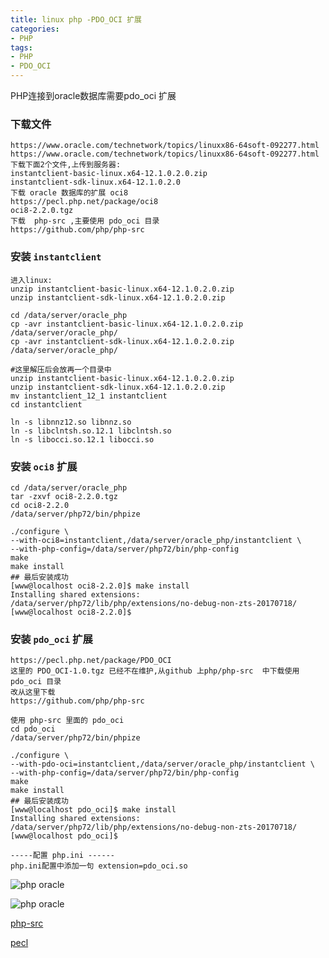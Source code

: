 ```yaml
---
title: linux php -PDO_OCI 扩展
categories: 
- PHP
tags:
- PHP
- PDO_OCI
---
```

PHP连接到oracle数据库需要pdo_oci 扩展

### 下载文件

```
https://www.oracle.com/technetwork/topics/linuxx86-64soft-092277.html
https://www.oracle.com/technetwork/topics/linuxx86-64soft-092277.html
下载下面2个文件,上传到服务器:
instantclient-basic-linux.x64-12.1.0.2.0.zip
instantclient-sdk-linux.x64-12.1.0.2.0
下载 oracle 数据库的扩展 oci8
https://pecl.php.net/package/oci8
oci8-2.2.0.tgz
下载  php-src ,主要使用 pdo_oci 目录
https://github.com/php/php-src  
```

### 安装 `instantclient`

```
进入linux:
unzip instantclient-basic-linux.x64-12.1.0.2.0.zip
unzip instantclient-sdk-linux.x64-12.1.0.2.0.zip

cd /data/server/oracle_php
cp -avr instantclient-basic-linux.x64-12.1.0.2.0.zip /data/server/oracle_php/
cp -avr instantclient-sdk-linux.x64-12.1.0.2.0.zip /data/server/oracle_php/

#这里解压后会放再一个目录中
unzip instantclient-basic-linux.x64-12.1.0.2.0.zip
unzip instantclient-sdk-linux.x64-12.1.0.2.0.zip
mv instantclient_12_1 instantclient  
cd instantclient

ln -s libnnz12.so libnnz.so
ln -s libclntsh.so.12.1 libclntsh.so
ln -s libocci.so.12.1 libocci.so

```

### 安装 `oci8`  扩展

```
cd /data/server/oracle_php
tar -zxvf oci8-2.2.0.tgz
cd oci8-2.2.0
/data/server/php72/bin/phpize

./configure \
--with-oci8=instantclient,/data/server/oracle_php/instantclient \
--with-php-config=/data/server/php72/bin/php-config
make
make install
## 最后安装成功
[www@localhost oci8-2.2.0]$ make install
Installing shared extensions:     /data/server/php72/lib/php/extensions/no-debug-non-zts-20170718/
[www@localhost oci8-2.2.0]$ 
```

### 安装 `pdo_oci` 扩展

```
https://pecl.php.net/package/PDO_OCI
这里的 PDO_OCI-1.0.tgz 已经不在维护,从github 上php/php-src  中下载使用 pdo_oci 目录
改从这里下载
https://github.com/php/php-src  

使用 php-src 里面的 pdo_oci
cd pdo_oci
/data/server/php72/bin/phpize

./configure \
--with-pdo-oci=instantclient,/data/server/oracle_php/instantclient \
--with-php-config=/data/server/php72/bin/php-config
make
make install
## 最后安装成功
[www@localhost pdo_oci]$ make install
Installing shared extensions:     /data/server/php72/lib/php/extensions/no-debug-non-zts-20170718/
[www@localhost pdo_oci]$ 

-----配置 php.ini ------
php.ini配置中添加一句 extension=pdo_oci.so
```

![php oracle](/img/php/oracle_01.png "php oracle")

![php oracle](/img/php/oracle_02.png "php oracle")



 [php-src](https://github.com/php/php-src "php-src")

 [pecl](https://pecl.php.net/ "pecl")






























